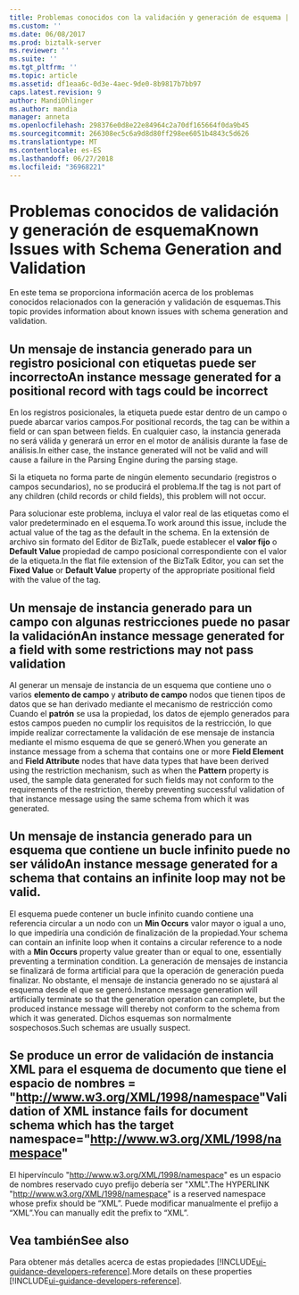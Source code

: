 ```yaml
---
title: Problemas conocidos con la validación y generación de esquema | Microsoft Docs
ms.custom: ''
ms.date: 06/08/2017
ms.prod: biztalk-server
ms.reviewer: ''
ms.suite: ''
ms.tgt_pltfrm: ''
ms.topic: article
ms.assetid: df1eaa6c-0d3e-4aec-9de0-8b9817b7bb97
caps.latest.revision: 9
author: MandiOhlinger
ms.author: mandia
manager: anneta
ms.openlocfilehash: 298376e0d8e22e84964c2a70df165664f0da9b45
ms.sourcegitcommit: 266308ec5c6a9d8d80ff298ee6051b4843c5d626
ms.translationtype: MT
ms.contentlocale: es-ES
ms.lasthandoff: 06/27/2018
ms.locfileid: "36968221"
---
```

# <a name="known-issues-with-schema-generation-and-validation"></a><span data-ttu-id="9c42f-102">Problemas conocidos de validación y generación de esquema</span><span class="sxs-lookup"><span data-stu-id="9c42f-102">Known Issues with Schema Generation and Validation</span></span>
<span data-ttu-id="9c42f-103">En este tema se proporciona información acerca de los problemas conocidos relacionados con la generación y validación de esquemas.</span><span class="sxs-lookup"><span data-stu-id="9c42f-103">This topic provides information about known issues with schema generation and validation.</span></span>  
  
## <a name="an-instance-message-generated-for-a-positional-record-with-tags-could-be-incorrect"></a><span data-ttu-id="9c42f-104">Un mensaje de instancia generado para un registro posicional con etiquetas puede ser incorrecto</span><span class="sxs-lookup"><span data-stu-id="9c42f-104">An instance message generated for a positional record with tags could be incorrect</span></span>  
 <span data-ttu-id="9c42f-105">En los registros posicionales, la etiqueta puede estar dentro de un campo o puede abarcar varios campos.</span><span class="sxs-lookup"><span data-stu-id="9c42f-105">For positional records, the tag can be within a field or can span between fields.</span></span> <span data-ttu-id="9c42f-106">En cualquier caso, la instancia generada no será válida y generará un error en el motor de análisis durante la fase de análisis.</span><span class="sxs-lookup"><span data-stu-id="9c42f-106">In either case, the instance generated will not be valid and will cause a failure in the Parsing Engine during the parsing stage.</span></span>  
  
 <span data-ttu-id="9c42f-107">Si la etiqueta no forma parte de ningún elemento secundario (registros o campos secundarios), no se producirá el problema.</span><span class="sxs-lookup"><span data-stu-id="9c42f-107">If the tag is not part of any children (child records or child fields), this problem will not occur.</span></span>  
  
 <span data-ttu-id="9c42f-108">Para solucionar este problema, incluya el valor real de las etiquetas como el valor predeterminado en el esquema.</span><span class="sxs-lookup"><span data-stu-id="9c42f-108">To work around this issue, include the actual value of the tag as the default in the schema.</span></span> <span data-ttu-id="9c42f-109">En la extensión de archivo sin formato del Editor de BizTalk, puede establecer el **valor fijo** o **Default Value** propiedad de campo posicional correspondiente con el valor de la etiqueta.</span><span class="sxs-lookup"><span data-stu-id="9c42f-109">In the flat file extension of the BizTalk Editor, you can set the **Fixed Value** or **Default Value** property of the appropriate positional field with the value of the tag.</span></span>  
  
## <a name="an-instance-message-generated-for-a-field-with-some-restrictions-may-not-pass-validation"></a><span data-ttu-id="9c42f-110">Un mensaje de instancia generado para un campo con algunas restricciones puede no pasar la validación</span><span class="sxs-lookup"><span data-stu-id="9c42f-110">An instance message generated for a field with some restrictions may not pass validation</span></span>  
 <span data-ttu-id="9c42f-111">Al generar un mensaje de instancia de un esquema que contiene uno o varios **elemento de campo** y **atributo de campo** nodos que tienen tipos de datos que se han derivado mediante el mecanismo de restricción como Cuando el **patrón** se usa la propiedad, los datos de ejemplo generados para estos campos pueden no cumplir los requisitos de la restricción, lo que impide realizar correctamente la validación de ese mensaje de instancia mediante el mismo esquema de que se generó.</span><span class="sxs-lookup"><span data-stu-id="9c42f-111">When you generate an instance message from a schema that contains one or more **Field Element** and **Field Attribute** nodes that have data types that have been derived using the restriction mechanism, such as when the **Pattern** property is used, the sample data generated for such fields may not conform to the requirements of the restriction, thereby preventing successful validation of that instance message using the same schema from which it was generated.</span></span>  
  
## <a name="an-instance-message-generated-for-a-schema-that-contains-an-infinite-loop-may-not-be-valid"></a><span data-ttu-id="9c42f-112">Un mensaje de instancia generado para un esquema que contiene un bucle infinito puede no ser válido</span><span class="sxs-lookup"><span data-stu-id="9c42f-112">An instance message generated for a schema that contains an infinite loop may not be valid.</span></span>  
 <span data-ttu-id="9c42f-113">El esquema puede contener un bucle infinito cuando contiene una referencia circular a un nodo con un **Min Occurs** valor mayor o igual a uno, lo que impediría una condición de finalización de la propiedad.</span><span class="sxs-lookup"><span data-stu-id="9c42f-113">Your schema can contain an infinite loop when it contains a circular reference to a node with a **Min Occurs** property value greater than or equal to one, essentially preventing a termination condition.</span></span> <span data-ttu-id="9c42f-114">La generación de mensajes de instancia se finalizará de forma artificial para que la operación de generación pueda finalizar. No obstante, el mensaje de instancia generado no se ajustará al esquema desde el que se generó.</span><span class="sxs-lookup"><span data-stu-id="9c42f-114">Instance message generation will artificially terminate so that the generation operation can complete, but the produced instance message will thereby not conform to the schema from which it was generated.</span></span> <span data-ttu-id="9c42f-115">Dichos esquemas son normalmente sospechosos.</span><span class="sxs-lookup"><span data-stu-id="9c42f-115">Such schemas are usually suspect.</span></span>  
  
## <a name="validation-of-xml-instance-fails-for-document-schema-which-has-the-target-namespacehttpwwww3orgxml1998namespace"></a><span data-ttu-id="9c42f-116">Se produce un error de validación de instancia XML para el esquema de documento que tiene el espacio de nombres = "<http://www.w3.org/XML/1998/namespace>"</span><span class="sxs-lookup"><span data-stu-id="9c42f-116">Validation of XML instance fails for document schema which has the target namespace="<http://www.w3.org/XML/1998/namespace>"</span></span>  
 <span data-ttu-id="9c42f-117">El hipervínculo "<http://www.w3.org/XML/1998/namespace>" es un espacio de nombres reservado cuyo prefijo debería ser "XML".</span><span class="sxs-lookup"><span data-stu-id="9c42f-117">The HYPERLINK "<http://www.w3.org/XML/1998/namespace>" is a reserved namespace whose prefix should be “XML”.</span></span> <span data-ttu-id="9c42f-118">Puede modificar manualmente el prefijo a “XML”.</span><span class="sxs-lookup"><span data-stu-id="9c42f-118">You can manually edit the prefix to “XML”.</span></span>

## <a name="see-also"></a><span data-ttu-id="9c42f-119">Vea también</span><span class="sxs-lookup"><span data-stu-id="9c42f-119">See also</span></span>
<span data-ttu-id="9c42f-120">Para obtener más detalles acerca de estas propiedades [!INCLUDE[ui-guidance-developers-reference](../includes/ui-guidance-developers-reference.md)].</span><span class="sxs-lookup"><span data-stu-id="9c42f-120">More details on these properties [!INCLUDE[ui-guidance-developers-reference](../includes/ui-guidance-developers-reference.md)].</span></span>
